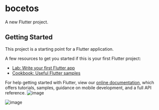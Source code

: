 # bocetos

A new Flutter project.

## Getting Started

This project is a starting point for a Flutter application.

A few resources to get you started if this is your first Flutter project:

- [Lab: Write your first Flutter app](https://flutter.dev/docs/get-started/codelab)
- [Cookbook: Useful Flutter samples](https://flutter.dev/docs/cookbook)

For help getting started with Flutter, view our
[online documentation](https://flutter.dev/docs), which offers tutorials,
samples, guidance on mobile development, and a full API reference.
![image](https://user-images.githubusercontent.com/92620535/168178728-67418163-7dc9-4651-a6fc-b7788996dc3a.png)

![image](https://user-images.githubusercontent.com/92620535/168178757-f437a928-e3a6-4ab5-ba72-243923958be7.png)


